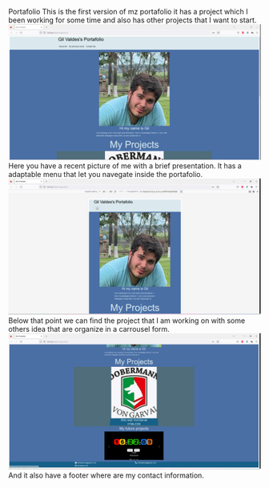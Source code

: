 Portafolio
This is the first version of mz portafolio it has a project which I been working for some time and also has other projects that I want to start.
![Alt text](img/FirstPicture.png "First Picture")
Here you have a recent picture of me with a brief presentation. It has a adaptable menu that let you navegate inside the portafolio.
![Alt text](img/PortafolioMobileVersion.png)
Below that point we can find the project that I am working on with some others idea that are organize in a carrousel form.
![Alt text](img/Portafolio.png)
And it also have a footer where are my contact information.